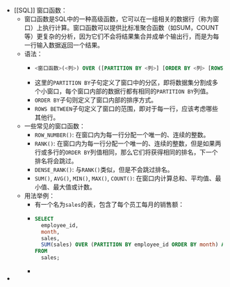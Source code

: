 - [[SQL]] 窗口函数：
	- 窗口函数是SQL中的一种高级函数，它可以在一组相关的数据行（称为窗口）上执行计算。窗口函数可以提供比标准聚合函数（如SUM，COUNT等）更复杂的分析，因为它们不会将结果集合并成单个输出行，而是为每一行输入数据返回一个结果。
	- 语法：
		- ```sql
		  <窗口函数>(<列>) OVER ([PARTITION BY <列>] [ORDER BY <列> [ROWS BETWEEN <起始行> AND <结束行>]])
		  ```
		- 这里的`PARTITION BY`子句定义了窗口中的分区，即将数据集分割成多个小窗口，每个窗口内部的数据行都有相同的`PARTITION BY`列值。
		- `ORDER BY`子句则定义了窗口内部的排序方式。
		- `ROWS BETWEEN`子句定义了窗口的范围，即对于每一行，应该考虑哪些其他行。
	- 一些常见的窗口函数：
		- `ROW_NUMBER()`: 在窗口内为每一行分配一个唯一的、连续的整数。
		- `RANK()`: 在窗口内为每一行分配一个唯一的、连续的整数，但是如果两行或多行的`ORDER BY`列值相同，那么它们将获得相同的排名，下一个排名将会跳过。
		- `DENSE_RANK()`: 与`RANK()`类似，但是不会跳过排名。
		- `SUM()`, `AVG()`, `MIN()`, `MAX()`, `COUNT()`: 在窗口内计算总和、平均值、最小值、最大值或计数。
	- 用法举例：
		- 有一个名为`sales`的表，包含了每个员工每月的销售额：
		- ```sql
		  SELECT
		    employee_id,
		    month,
		    sales,
		    SUM(sales) OVER (PARTITION BY employee_id ORDER BY month) AS running_total
		  FROM
		    sales;
		  ```
		-
-